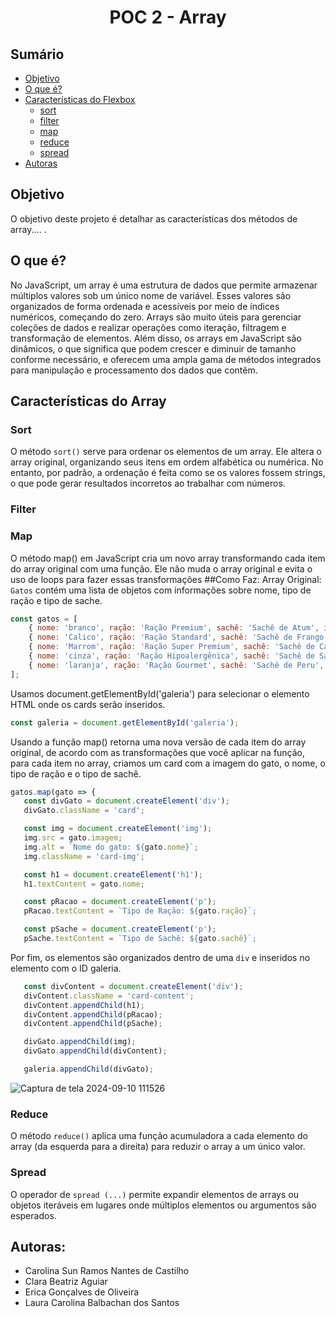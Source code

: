 
# <h1 align="center">POC 2 - Array </h1>

## Sumário
* [Objetivo](#objetivo)
*  [O que é?](#oque)
* [Características do Flexbox](#caracteristicas)
   * [sort](#sort)
   * [filter](#filter)
   * [map](#map)
   * [reduce](#reduce)
   * [spread](#spread)
* [Autoras](#autoras)


<div id='objetivo'/> 
   
## Objetivo 
<p> O objetivo deste projeto é detalhar as características dos métodos de array.... .</p>



<div id='oque'/> 
  
## O que é? 
  No JavaScript, um array é uma estrutura de dados que permite armazenar múltiplos valores sob um único nome de variável. Esses valores são organizados de forma ordenada e acessíveis por meio de índices numéricos, começando do zero. Arrays são muito úteis para gerenciar coleções de dados e realizar operações como iteração, filtragem e transformação de elementos. Além disso, os arrays em JavaScript são dinâmicos, o que significa que podem crescer e diminuir de tamanho conforme necessário, e oferecem uma ampla gama de métodos integrados para manipulação e processamento dos dados que contêm. 


<div id='caracteristicas'/>

## Características do Array


<div id='sort'/>
   
### Sort
  O método `sort()` serve para ordenar os elementos de um array. Ele altera o array original, organizando seus itens em ordem alfabética ou numérica. No entanto, por padrão, a ordenação é feita como se os valores fossem strings, o que pode gerar resultados incorretos ao trabalhar com números.




<div id='filter'/>
   
### Filter



<div id='map'/>
   
### Map

O método map() em JavaScript cria um novo array transformando cada item do array original com uma função. Ele não muda o array original e evita o uso de loops para fazer essas transformações
##Como Faz:
Array Original: `Gatos` contém uma lista de objetos com informações sobre  nome, tipo de ração e tipo de sache.
     
``` javascript
const gatos = [
    { nome: 'branco', ração: 'Ração Premium', sachê: 'Sachê de Atum', imagem: 'imagens/branco.png' },
    { nome: 'Calico', ração: 'Ração Standard', sachê: 'Sachê de Frango', imagem: 'imagens/calico.png' },
    { nome: 'Marrom', ração: 'Ração Super Premium', sachê: 'Sachê de Carne', imagem: 'imagens/marrom.png' },
    { nome: 'cinza', ração: 'Ração Hipoalergênica', sachê: 'Sachê de Salmão', imagem: 'imagens/cinza.png' },
    { nome: 'laranja', ração: 'Ração Gourmet', sachê: 'Sachê de Peru', imagem: 'imagens/laranja.png' }
];
```
Usamos document.getElementById('galeria') para selecionar o elemento HTML onde os cards serão inseridos.

``` javascript
const galeria = document.getElementById('galeria');
```
Usando a função map() retorna uma nova versão de cada item do array original, de acordo com as transformações que você aplicar na função, para cada item no array, criamos um card com a imagem do gato, o nome, o tipo de ração e o  tipo de sachê.    
 ```javascript
gatos.map(gato => {
    const divGato = document.createElement('div');
    divGato.className = 'card';

    const img = document.createElement('img');
    img.src = gato.imagem;
    img.alt = `Nome do gato: ${gato.nome}`;
    img.className = 'card-img';

    const h1 = document.createElement('h1');
    h1.textContent = gato.nome;

    const pRacao = document.createElement('p');
    pRacao.textContent = `Tipo de Ração: ${gato.ração}`;

    const pSache = document.createElement('p');
    pSache.textContent = `Tipo de Sachê: ${gato.sachê}`;
```
Por fim, os elementos são organizados dentro de uma `div` e inseridos no elemento com o ID galeria.
 ```javascript
    const divContent = document.createElement('div');
    divContent.className = 'card-content';
    divContent.appendChild(h1);
    divContent.appendChild(pRacao);
    divContent.appendChild(pSache);

    divGato.appendChild(img);
    divGato.appendChild(divContent);

    galeria.appendChild(divGato);
```
![Captura de tela 2024-09-10 111526](https://github.com/user-attachments/assets/e0cc465e-2a36-4525-8c7c-aca4af762506)



<div id='reduce'/>
   
### Reduce
  O método `reduce()` aplica uma função acumuladora a cada elemento do array (da esquerda para a direita) para reduzir o array a um único valor.



<div id='spread'/>
   
### Spread
  O operador de `spread (...)` permite expandir elementos de arrays ou objetos iteráveis em lugares onde múltiplos elementos ou argumentos são esperados.



<div id='autoras'/>
   
## Autoras:
* Carolina Sun Ramos Nantes de Castilho 
* Clara Beatriz Aguiar 
* Erica Gonçalves de Oliveira
* Laura Carolina Balbachan dos Santos 



